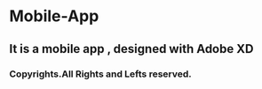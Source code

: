 # Mobile-App

## It is a mobile app , designed with Adobe XD


### Copyrights.All Rights and Lefts reserved.
